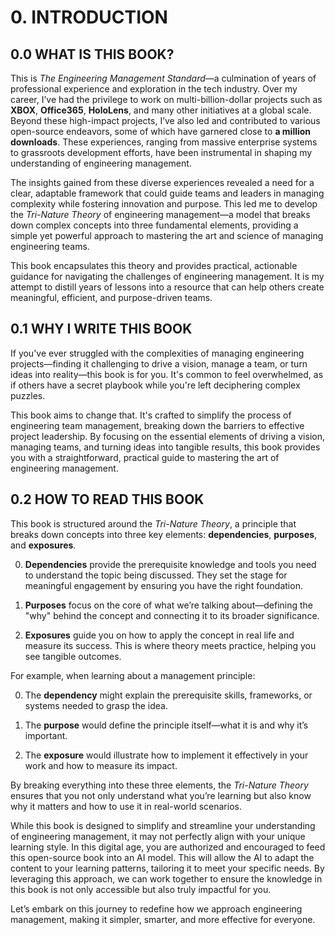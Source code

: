 # 0. INTRODUCTION

## 0.0 WHAT IS THIS BOOK?

This is *The Engineering Management Standard*—a culmination of years of professional experience and exploration in the tech industry. Over my career, I’ve had the privilege to work on multi-billion-dollar projects such as **XBOX**, **Office365**, **HoloLens**, and many other initiatives at a global scale. Beyond these high-impact projects, I’ve also led and contributed to various open-source endeavors, some of which have garnered close to **a million downloads**. These experiences, ranging from massive enterprise systems to grassroots development efforts, have been instrumental in shaping my understanding of engineering management.

The insights gained from these diverse experiences revealed a need for a clear, adaptable framework that could guide teams and leaders in managing complexity while fostering innovation and purpose. This led me to develop the *Tri-Nature Theory* of engineering management—a model that breaks down complex concepts into three fundamental elements, providing a simple yet powerful approach to mastering the art and science of managing engineering teams.

This book encapsulates this theory and provides practical, actionable guidance for navigating the challenges of engineering management. It is my attempt to distill years of lessons into a resource that can help others create meaningful, efficient, and purpose-driven teams.

## 0.1 WHY I WRITE THIS BOOK

If you've ever struggled with the complexities of managing engineering projects—finding it challenging to drive a vision, manage a team, or turn ideas into reality—this book is for you. It's common to feel overwhelmed, as if others have a secret playbook while you're left deciphering complex puzzles.

This book aims to change that. It's crafted to simplify the process of engineering team management, breaking down the barriers to effective project leadership. By focusing on the essential elements of driving a vision, managing teams, and turning ideas into tangible results, this book provides you with a straightforward, practical guide to mastering the art of engineering management.

## 0.2 HOW TO READ THIS BOOK

This book is structured around the *Tri-Nature Theory*, a principle that breaks down concepts into three key elements: **dependencies**, **purposes**, and **exposures**.

0. **Dependencies** provide the prerequisite knowledge and tools you need to understand the topic being discussed. They set the stage for meaningful engagement by ensuring you have the right foundation.

1. **Purposes** focus on the core of what we’re talking about—defining the "why" behind the concept and connecting it to its broader significance.

2. **Exposures** guide you on how to apply the concept in real life and measure its success. This is where theory meets practice, helping you see tangible outcomes.

For example, when learning about a management principle:

0. The **dependency** might explain the prerequisite skills, frameworks, or systems needed to grasp the idea.

1. The **purpose** would define the principle itself—what it is and why it’s important.

2. The **exposure** would illustrate how to implement it effectively in your work and how to measure its impact.

By breaking everything into these three elements, the *Tri-Nature Theory* ensures that you not only understand what you’re learning but also know why it matters and how to use it in real-world scenarios.

While this book is designed to simplify and streamline your understanding of engineering management, it may not perfectly align with your unique learning style. In this digital age, you are authorized and encouraged to feed this open-source book into an AI model. This will allow the AI to adapt the content to your learning patterns, tailoring it to meet your specific needs. By leveraging this approach, we can work together to ensure the knowledge in this book is not only accessible but also truly impactful for you.

Let’s embark on this journey to redefine how we approach engineering management, making it simpler, smarter, and more effective for everyone.

